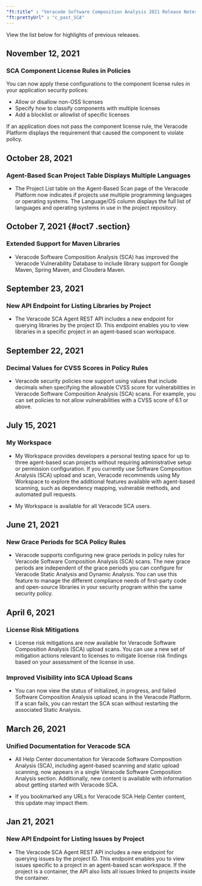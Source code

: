 ```yaml
---
"ft:title" : "Veracode Software Composition Analysis 2021 Release Notes"
"ft:prettyUrl" : "c_past_SCA"
---
```

View the list below for highlights of previous releases.

## November 12, 2021

### SCA Component License Rules in Policies

You can now apply these configurations to the component license rules in your application security polices:

-   Allow or disallow non-OSS licenses
-   Specify how to classify components with multiple licenses
-   Add a blocklist or allowlist of specific licenses

If an application does not pass the component license rule, the Veracode Platform displays the requirement that caused the component to violate policy.

## October 28, 2021

### Agent-Based Scan Project Table Displays Multiple Languages

- The Project List table on the Agent-Based Scan page of the Veracode Platform now indicates if projects use multiple programming languages or operating systems. The Language/OS column displays the full list of languages and operating systems in use in the project repository.

## October 7, 2021 {#oct7 .section}

### Extended Support for Maven Libraries
- Veracode Software Composition Analysis \(SCA\) has improved the Veracode Vulnerability Database to include library support for Google Maven, Spring Maven, and Cloudera Maven.

## September 23, 2021

### New API Endpoint for Listing Libraries by Project

- The Veracode SCA Agent REST API includes a new endpoint for querying libraries by the project ID. This endpoint enables you to view libraries in a specific project in an agent-based scan workspace.

## September 22, 2021

### Decimal Values for CVSS Scores in Policy Rules

- Veracode security policies now support using values that include decimals when specifying the allowable CVSS score for vulnerabilities in Veracode Software Composition Analysis \(SCA\) scans. For example, you can set policies to not allow vulnerabilities with a CVSS score of 6.1 or above.

## July 15, 2021

### My Workspace

- My Workspace provides developers a personal testing space for up to three agent-based scan projects without requiring administrative setup or permission configuration. If you currently use Software Composition Analysis \(SCA\) upload and scan, Veracode recommends using My Workspace to explore the additional features available with agent-based scanning, such as dependency mapping, vulnerable methods, and automated pull requests.

- My Workspace is available for all Veracode SCA users.

## June 21, 2021

### New Grace Periods for SCA Policy Rules

- Veracode supports configuring new grace periods in policy rules for Veracode Software Composition Analysis \(SCA\) scans. The new grace periods are independent of the grace periods you can configure for Veracode Static Analysis and Dynamic Analysis. You can use this feature to manage the different compliance needs of first-party code and open-source libraries in your security program within the same security policy.

## April 6, 2021

### License Risk Mitigations

- License risk mitigations are now available for Veracode Software Composition Analysis \(SCA\) upload scans. You can use a new set of mitigation actions relevant to licenses to mitigate license risk findings based on your assessment of the license in use.

### Improved Visibility into SCA Upload Scans

- You can now view the status of initialized, in progress, and failed Software Composition Analysis upload scans in the Veracode Platform. If a scan fails, you can restart the SCA scan without restarting the associated Static Analysis.

## March 26, 2021

### Unified Documentation for Veracode SCA

- All Help Center documentation for Veracode Software Composition Analysis \(SCA\), including agent-based scanning and static upload scanning, now appears in a single Veracode Software Composition Analysis section. Additionally, new content is available with information about getting started with Veracode SCA.

- If you bookmarked any URLs for Veracode SCA Help Center content, this update may impact them.

## Jan 21, 2021

### New API Endpoint for Listing Issues by Project

- The Veracode SCA Agent REST API includes a new endpoint for querying issues by the project ID. This endpoint enables you to view issues specific to a project in an agent-based scan workspace. If the project is a container, the API also lists all issues linked to projects inside the container.
